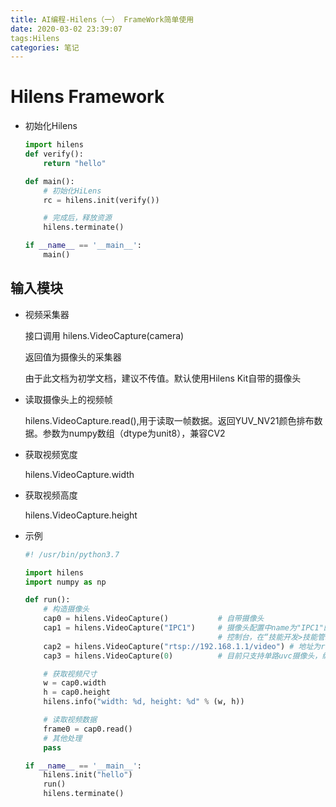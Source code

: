 ```yaml
---
title: AI编程-Hilens（一） FrameWork简单使用
date: 2020-03-02 23:39:07
tags:Hilens
categories: 笔记
---
```


# Hilens Framework

- 初始化Hilens

  ```python
  import hilens
  def verify():   
      return "hello"
  
  def main():
      # 初始化HiLens
      rc = hilens.init(verify())
  
      # 完成后，释放资源
      hilens.terminate()
  
  if __name__ == '__main__':
      main()
  ```

## 输入模块

- 视频采集器

  接口调用 hilens.VideoCapture(camera)

  返回值为摄像头的采集器

  由于此文档为初学文档，建议不传值。默认使用Hilens Kit自带的摄像头

- 读取摄像头上的视频帧

  hilens.VideoCapture.read(),用于读取一帧数据。返回YUV_NV21颜色排布数据。参数为numpy数组（dtype为unit8），兼容CV2

- 获取视频宽度

  hilens.VideoCapture.width

- 获取视频高度

  hilens.VideoCapture.height

- 示例

  ```python
  #! /usr/bin/python3.7
  
  import hilens
  import numpy as np
  
  def run():
      # 构造摄像头
      cap0 = hilens.VideoCapture()           # 自带摄像头
      cap1 = hilens.VideoCapture("IPC1")     # 摄像头配置中name为"IPC1"的IPC。摄像头配置可登录Huawei Hilens
                                             # 控制台，在“技能开发>技能管理>新建技能”中的“运行时配置”添加
      cap2 = hilens.VideoCapture("rtsp://192.168.1.1/video") # 地址为rtsp://192.168.1.1/video的RTSP视频流
      cap3 = hilens.VideoCapture(0)          # 目前只支持单路uvc摄像头，编号为0
  
      # 获取视频尺寸
      w = cap0.width
      h = cap0.height
      hilens.info("width: %d, height: %d" % (w, h))
  
      # 读取视频数据
      frame0 = cap0.read()
      # 其他处理
      pass
  
  if __name__ == '__main__':
      hilens.init("hello") 
      run()
      hilens.terminate()
  ```

  